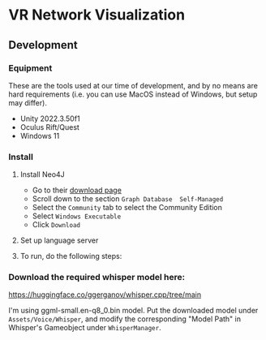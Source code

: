 # VR Network Visualization

## Development

### Equipment
These are the tools used at our time of development, and by no means are hard requirements (i.e. you can use MacOS instead of Windows, but setup may differ).
- Unity 2022.3.50f1
- Oculus Rift/Quest
- Windows 11

### Install

1. Install Neo4J
    - Go to their [download page](https://neo4j.com/deployment-center/#gdb-tab)
    - Scroll down to the section `Graph Database 
Self-Managed`
    - Select the `Community` tab to select the Community Edition
    - Select `Windows Executable`
    - Click `Download`
    
2. Set up language server
3. To run, do the following steps:

### Download the required whisper model here:

https://huggingface.co/ggerganov/whisper.cpp/tree/main

I'm using ggml-small.en-q8_0.bin model.
Put the downloaded model under ```Assets/Voice/Whisper```, and modify the corresponding "Model Path" in Whisper's Gameobject under ```WhisperManager```.
